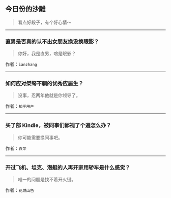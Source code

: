 ## 今日份的沙雕

> 看点好段子，有个好心情～


 
---

### 直男是否真的认不出女朋友换没换眼影？

> 你好，我是直男，啥是眼影？


作者：`ianzhang`

---

### 如何应对桀骜不驯的优秀应届生？

> 没事，忍两年他就是你领导了。


作者：`知乎用户`

---

### 买了部 Kindle，被同事们鄙视了个遍怎么办？

> 你可能需要换同事吧。


作者：`袁荣`

---

### 开过飞机、坦克、潜艇的人再开家用轿车是什么感觉？

> 唯一的问题是找不着开火键。


作者：`花燃山色`